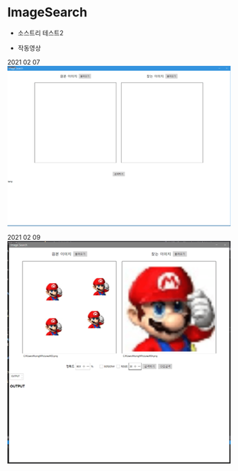 # ImageSearch

* 소스트리 테스트2

* 작동영상

2021 02 07
<img src="/img/img1.gif" title="px(픽셀) 크기 설정" alt="RubberDuck"></img><br/>

2021 02 09
<img src="/img/img2.gif" title="px(픽셀) 크기 설정" alt="RubberDuck"></img><br/>

